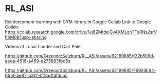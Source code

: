 # RL_ASI
Reinforcement learning with GYM library in Goggle Collab
Link to Google Collab: https://colab.research.google.com/drive/1ej8ZMtdeiGvAXMLqhTFsRNs2srVhhM09?usp=sharing

Videos of Lunar Lander and Cart Pole


https://github.com/GrzegorzSalzburg/RL_ASI/assets/62189885/f22b596d-aeea-4516-a469-e275683fbd5a



https://github.com/GrzegorzSalzburg/RL_ASI/assets/62189885/79928b94-655f-4e87-b3f2-0f3ad14fdca5

